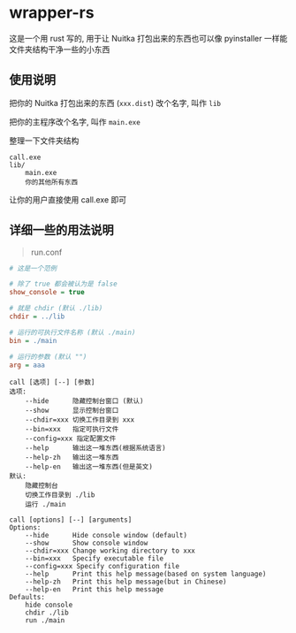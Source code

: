 # wrapper-rs

这是一个用 rust 写的, 用于让 Nuitka 打包出来的东西也可以像 pyinstaller 一样能文件夹结构干净一些的小东西

## 使用说明

把你的 Nuitka 打包出来的东西 (`xxx.dist`) 改个名字, 叫作 `lib`

把你的主程序改个名字, 叫作 `main.exe`

整理一下文件夹结构

```text
call.exe
lib/
    main.exe
    你的其他所有东西
```

让你的用户直接使用 call.exe 即可

## 详细一些的用法说明

> run.conf

```ini
# 这是一个范例

# 除了 true 都会被认为是 false
show_console = true

# 就是 chdir (默认 ./lib)
chdir = ../lib

# 运行的可执行文件名称 (默认 ./main)
bin = ./main

# 运行的参数 (默认 "")
arg = aaa
```

```text
call [选项] [--] [参数]
选项:
    --hide      隐藏控制台窗口 (默认)
    --show      显示控制台窗口
    --chdir=xxx 切换工作目录到 xxx
    --bin=xxx   指定可执行文件
    --config=xxx 指定配置文件
    --help      输出这一堆东西(根据系统语言)
    --help-zh   输出这一堆东西
    --help-en   输出这一堆东西(但是英文)
默认:
    隐藏控制台
    切换工作目录到 ./lib
    运行 ./main
```

```text
call [options] [--] [arguments]
Options:
    --hide      Hide console window (default)
    --show      Show console window
    --chdir=xxx Change working directory to xxx
    --bin=xxx   Specify executable file
    --config=xxx Specify configuration file
    --help      Print this help message(based on system language)
    --help-zh   Print this help message(but in Chinese)
    --help-en   Print this help message
Defaults:
    hide console
    chdir ./lib
    run ./main
```
